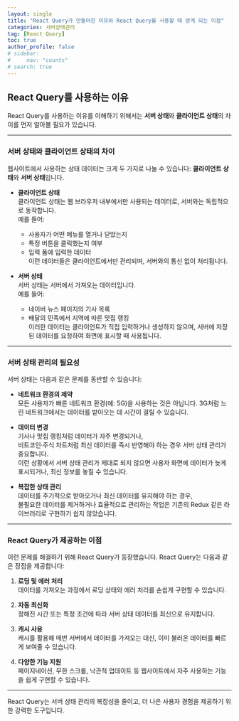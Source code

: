 ```yaml
---
layout: single
title: "React Query가 만들어진 이유와 React Query를 사용할 때 얻게 되는 이점"
categories: 서버상태관리
tag: [React Query]
toc: true
author_profile: false
# sidebar:
#     nav: "counts"
# search: true
---
```


## React Query를 사용하는 이유

React Query를 사용하는 이유를 이해하기 위해서는 **서버 상태**와 **클라이언트 상태**의 차이를 먼저 알아볼 필요가 있습니다.

---

### 서버 상태와 클라이언트 상태의 차이

웹사이트에서 사용하는 상태 데이터는 크게 두 가지로 나눌 수 있습니다: **클라이언트 상태**와 **서버 상태**입니다.

- **클라이언트 상태**  
  클라이언트 상태는 웹 브라우저 내부에서만 사용되는 데이터로, 서버와는 독립적으로 동작합니다.  
  예를 들어:

  - 사용자가 어떤 메뉴를 열거나 닫았는지
  - 특정 버튼을 클릭했는지 여부
  - 입력 폼에 입력한 데이터  
    이런 데이터들은 클라이언트에서만 관리되며, 서버와의 통신 없이 처리됩니다.

- **서버 상태**  
  서버 상태는 서버에서 가져오는 데이터입니다.  
  예를 들어:
  - 네이버 뉴스 페이지의 기사 목록
  - 배달의 민족에서 지역에 따른 맛집 랭킹  
    이러한 데이터는 클라이언트가 직접 입력하거나 생성하지 않으며, 서버에 저장된 데이터를 요청하여 화면에 표시할 때 사용됩니다.

---

### 서버 상태 관리의 필요성

서버 상태는 다음과 같은 문제를 동반할 수 있습니다:

- **네트워크 환경의 제약**  
  모든 사용자가 빠른 네트워크 환경(예: 5G)을 사용하는 것은 아닙니다. 3G처럼 느린 네트워크에서는 데이터를 받아오는 데 시간이 걸릴 수 있습니다.

- **데이터 변경**  
  기사나 맛집 랭킹처럼 데이터가 자주 변경되거나,  
  비트코인·주식 차트처럼 최신 데이터를 즉시 반영해야 하는 경우 서버 상태 관리가 중요합니다.  
  이런 상황에서 서버 상태 관리가 제대로 되지 않으면 사용자 화면에 데이터가 늦게 표시되거나, 최신 정보를 놓칠 수 있습니다.

- **복잡한 상태 관리**  
  데이터를 주기적으로 받아오거나 최신 데이터를 유지해야 하는 경우,  
  불필요한 데이터를 제거하거나 효율적으로 관리하는 작업은 기존의 Redux 같은 라이브러리로 구현하기 쉽지 않았습니다.

---

### React Query가 제공하는 이점

이런 문제를 해결하기 위해 React Query가 등장했습니다. React Query는 다음과 같은 장점을 제공합니다:

1. **로딩 및 에러 처리**  
   데이터를 가져오는 과정에서 로딩 상태와 에러 처리를 손쉽게 구현할 수 있습니다.

2. **자동 최신화**  
   정해진 시간 또는 특정 조건에 따라 서버 상태 데이터를 최신으로 유지합니다.

3. **캐시 사용**  
   캐시를 활용해 매번 서버에서 데이터를 가져오는 대신, 이미 불러온 데이터를 빠르게 보여줄 수 있습니다.

4. **다양한 기능 지원**  
   페이지네이션, 무한 스크롤, 낙관적 업데이트 등 웹사이트에서 자주 사용하는 기능을 쉽게 구현할 수 있습니다.

---

React Query는 서버 상태 관리의 복잡성을 줄이고, 더 나은 사용자 경험을 제공하기 위한 강력한 도구입니다.
